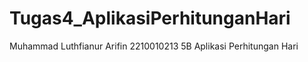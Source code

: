 # Tugas4_AplikasiPerhitunganHari
 Muhammad Luthfianur Arifin 2210010213 5B
Aplikasi Perhitungan Hari
